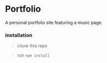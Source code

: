 # Portfolio

A personal portfolio site featuring a music page.

### installation

> clone this repo

> run `npm install`
